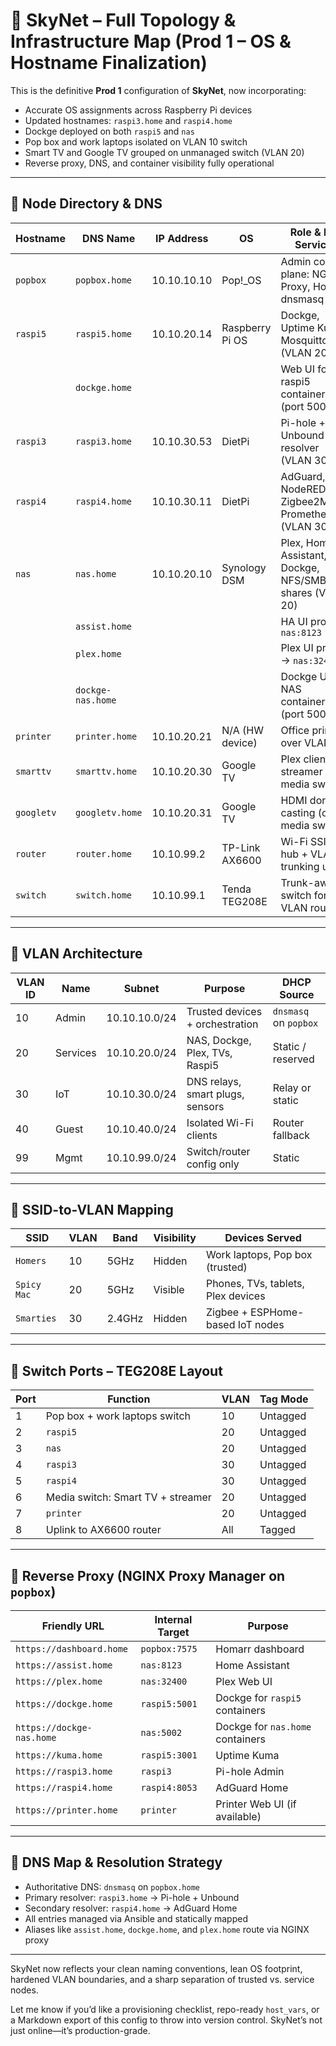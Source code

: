 # 🤖 SkyNet – Full Topology & Infrastructure Map (Prod 1 – OS & Hostname Finalization)

This is the definitive **Prod 1** configuration of **SkyNet**, now incorporating:

- Accurate OS assignments across Raspberry Pi devices
- Updated hostnames: `raspi3.home` and `raspi4.home`
- Dockge deployed on both `raspi5` and `nas`
- Pop box and work laptops isolated on VLAN 10 switch
- Smart TV and Google TV grouped on unmanaged switch (VLAN 20)
- Reverse proxy, DNS, and container visibility fully operational

---

## 🧠 Node Directory & DNS

| Hostname     | DNS Name            | IP Address     | OS                  | Role & Key Services                                      |
|--------------|---------------------|----------------|---------------------|----------------------------------------------------------|
| `popbox`     | `popbox.home`       | 10.10.10.10    | Pop!_OS             | Admin control plane: NGINX Proxy, Homarr, dnsmasq        |
| `raspi5`     | `raspi5.home`       | 10.10.20.14    | Raspberry Pi OS     | Dockge, Uptime Kuma, Mosquitto (VLAN 20)                 |
|              | `dockge.home`       |                |                     | Web UI for raspi5 containers (port 5001)                 |
| `raspi3`     | `raspi3.home`       | 10.10.30.53    | DietPi              | Pi-hole + Unbound DNS resolver (VLAN 30)                 |
| `raspi4`     | `raspi4.home`       | 10.10.30.11    | DietPi              | AdGuard, NodeRED, Zigbee2MQTT, Prometheus (VLAN 30)      |
| `nas`        | `nas.home`          | 10.10.20.10    | Synology DSM        | Plex, Home Assistant, Dockge, NFS/SMB shares (VLAN 20)   |
|              | `assist.home`       |                |                     | HA UI proxy → `nas:8123`                                 |
|              | `plex.home`         |                |                     | Plex UI proxy → `nas:32400`                              |
|              | `dockge-nas.home`   |                |                     | Dockge UI for NAS containers (port 5002)                 |
| `printer`    | `printer.home`      | 10.10.20.21    | N/A (HW device)     | Office printing over VLAN 20                             |
| `smarttv`    | `smarttv.home`      | 10.10.20.30    | Google TV           | Plex client + streamer (on media switch)                 |
| `googletv`   | `googletv.home`     | 10.10.20.31    | Google TV           | HDMI dongle, casting (on media switch)                   |
| `router`     | `router.home`       | 10.10.99.2     | TP-Link AX6600      | Wi-Fi SSID hub + VLAN trunking uplink                    |
| `switch`     | `switch.home`       | 10.10.99.1     | Tenda TEG208E       | Trunk-aware switch for all VLAN routing                  |

---

## 🧩 VLAN Architecture

| VLAN ID | Name      | Subnet           | Purpose                          | DHCP Source           |
|---------|-----------|------------------|-----------------------------------|------------------------|
| 10      | Admin     | 10.10.10.0/24    | Trusted devices + orchestration  | `dnsmasq` on `popbox`  |
| 20      | Services  | 10.10.20.0/24    | NAS, Dockge, Plex, TVs, Raspi5   | Static / reserved      |
| 30      | IoT       | 10.10.30.0/24    | DNS relays, smart plugs, sensors | Relay or static        |
| 40      | Guest     | 10.10.40.0/24    | Isolated Wi-Fi clients           | Router fallback        |
| 99      | Mgmt      | 10.10.99.0/24    | Switch/router config only        | Static                 |

---

## 📶 SSID-to-VLAN Mapping

| SSID         | VLAN | Band   | Visibility | Devices Served                        |
|--------------|------|--------|------------|----------------------------------------|
| `Homers`     | 10   | 5GHz   | Hidden     | Work laptops, Pop box (trusted)        |
| `Spicy Mac`  | 20   | 5GHz   | Visible    | Phones, TVs, tablets, Plex devices     |
| `Smarties`   | 30   | 2.4GHz | Hidden     | Zigbee + ESPHome-based IoT nodes       |

---

## 🔌 Switch Ports – TEG208E Layout

| Port | Function                          | VLAN | Tag Mode  |
|------|-----------------------------------|------|-----------|
| 1    | Pop box + work laptops switch     | 10   | Untagged  |
| 2    | `raspi5`                          | 20   | Untagged  |
| 3    | `nas`                             | 20   | Untagged  |
| 4    | `raspi3`                          | 30   | Untagged  |
| 5    | `raspi4`                          | 30   | Untagged  |
| 6    | Media switch: Smart TV + streamer | 20   | Untagged  |
| 7    | `printer`                         | 20   | Untagged  |
| 8    | Uplink to AX6600 router           | All  | Tagged    |

---

## 🔐 Reverse Proxy (NGINX Proxy Manager on `popbox`)

| Friendly URL             | Internal Target         | Purpose                                    |
|--------------------------|--------------------------|---------------------------------------------|
| `https://dashboard.home` | `popbox:7575`            | Homarr dashboard                            |
| `https://assist.home`    | `nas:8123`               | Home Assistant                              |
| `https://plex.home`      | `nas:32400`              | Plex Web UI                                 |
| `https://dockge.home`    | `raspi5:5001`            | Dockge for `raspi5` containers              |
| `https://dockge-nas.home`| `nas:5002`               | Dockge for `nas.home` containers            |
| `https://kuma.home`      | `raspi5:3001`            | Uptime Kuma                                 |
| `https://raspi3.home`    | `raspi3`                 | Pi-hole Admin                               |
| `https://raspi4.home`    | `raspi4:8053`            | AdGuard Home                                |
| `https://printer.home`   | `printer`                | Printer Web UI (if available)               |

---

## 🧭 DNS Map & Resolution Strategy

- Authoritative DNS: `dnsmasq` on `popbox.home`
- Primary resolver: `raspi3.home` → Pi-hole + Unbound
- Secondary resolver: `raspi4.home` → AdGuard Home
- All entries managed via Ansible and statically mapped
- Aliases like `assist.home`, `dockge.home`, and `plex.home` route via NGINX proxy

---

SkyNet now reflects your clean naming conventions, lean OS footprint, hardened VLAN boundaries, and a sharp separation of trusted vs. service nodes.

Let me know if you’d like a provisioning checklist, repo-ready `host_vars`, or a Markdown export of this config to throw into version control. SkyNet’s not just online—it’s production-grade.
